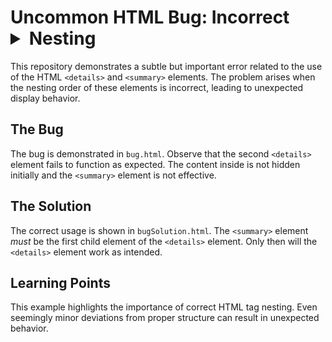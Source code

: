# Uncommon HTML Bug: Incorrect <details> and <summary> Nesting

This repository demonstrates a subtle but important error related to the use of the HTML `<details>` and `<summary>` elements.  The problem arises when the nesting order of these elements is incorrect, leading to unexpected display behavior.

## The Bug

The bug is demonstrated in `bug.html`.  Observe that the second `<details>` element fails to function as expected.  The content inside is not hidden initially and the `<summary>` element is not effective.

## The Solution

The correct usage is shown in `bugSolution.html`. The `<summary>` element *must* be the first child element of the `<details>` element.  Only then will the `<details>` element work as intended.

## Learning Points

This example highlights the importance of correct HTML tag nesting.  Even seemingly minor deviations from proper structure can result in unexpected behavior.